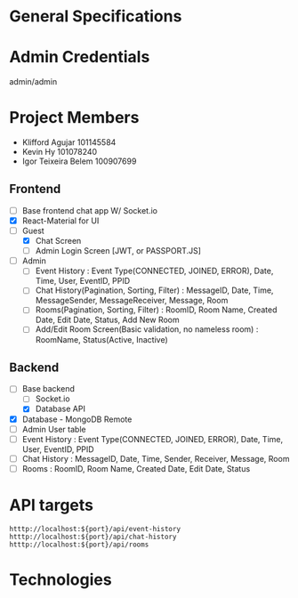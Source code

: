 # General Specifications

# Admin Credentials

admin/admin

# Project Members

- Klifford Agujar 101145584
- Kevin Hy 101078240
- Igor Teixeira Belem 100907699

## Frontend

- [ ] Base frontend chat app W/ Socket.io
- [x] React-Material for UI
- [ ] Guest
  - [x] Chat Screen
  - [ ] Admin Login Screen [JWT, or PASSPORT.JS]
- [ ] Admin
  - [ ] Event History : Event Type(CONNECTED, JOINED, ERROR), Date, Time, User, EventID, PPID
  - [ ] Chat History(Pagination, Sorting, Filter) : MessageID, Date, Time, MessageSender, MessageReceiver, Message, Room
  - [ ] Rooms(Pagination, Sorting, Filter) : RoomID, Room Name, Created Date, Edit Date, Status, Add New Room
  - [ ] Add/Edit Room Screen(Basic validation, no nameless room) : RoomName, Status(Active, Inactive)

## Backend

- [ ] Base backend
  - [ ] Socket.io
  - [x] Database API
- [x] Database - MongoDB Remote
- [ ] Admin User table
- [ ] Event History : Event Type(CONNECTED, JOINED, ERROR), Date, Time, User, EventID, PPID
- [ ] Chat History : MessageID, Date, Time, Sender, Receiver, Message, Room
- [ ] Rooms : RoomID, Room Name, Created Date, Edit Date, Status

# API targets

`htttp://localhost:${port}/api/event-history`
`htttp://localhost:${port}/api/chat-history`
`htttp://localhost:${port}/api/rooms`

# Technologies
